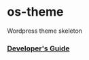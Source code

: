 # os-theme
Wordpress theme skeleton

### [Developer's Guide](https://github.com/dmitrychuba/os-theme/wiki)
